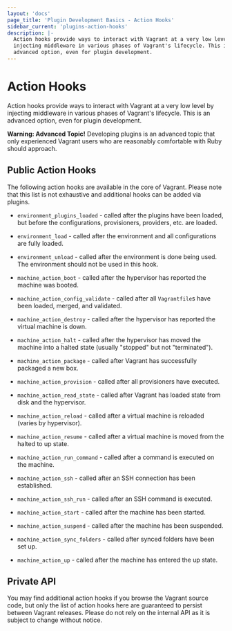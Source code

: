 ```yaml
---
layout: 'docs'
page_title: 'Plugin Development Basics - Action Hooks'
sidebar_current: 'plugins-action-hooks'
description: |-
  Action hooks provide ways to interact with Vagrant at a very low level by
  injecting middleware in various phases of Vagrant's lifecycle. This is an
  advanced option, even for plugin development.
---
```


# Action Hooks

Action hooks provide ways to interact with Vagrant at a very low level by
injecting middleware in various phases of Vagrant's lifecycle. This is an
advanced option, even for plugin development.

<div class="alert alert-warning">
  <strong>Warning: Advanced Topic!</strong> Developing plugins is an
  advanced topic that only experienced Vagrant users who are reasonably
  comfortable with Ruby should approach.
</div>

## Public Action Hooks

The following action hooks are available in the core of Vagrant. Please note
that this list is not exhaustive and additional hooks can be added via plugins.

- `environment_plugins_loaded` - called after the plugins have been loaded,
  but before the configurations, provisioners, providers, etc. are loaded.

* `environment_load` - called after the environment and all configurations are
  fully loaded.

- `environment_unload` - called after the environment is done being used. The
  environment should not be used in this hook.

* `machine_action_boot` - called after the hypervisor has reported the machine
  was booted.

- `machine_action_config_validate` - called after all `Vagrantfile`s have been
  loaded, merged, and validated.

* `machine_action_destroy` - called after the hypervisor has reported the
  virtual machine is down.

- `machine_action_halt` - called after the hypervisor has moved the machine
  into a halted state (usually "stopped" but not "terminated").

* `machine_action_package` - called after Vagrant has successfully packaged a
  new box.

- `machine_action_provision` - called after all provisioners have executed.

* `machine_action_read_state` - called after Vagrant has loaded state from
  disk and the hypervisor.

- `machine_action_reload` - called after a virtual machine is reloaded (varies
  by hypervisor).

* `machine_action_resume` - called after a virtual machine is moved from the
  halted to up state.

- `machine_action_run_command` - called after a command is executed on the
  machine.

* `machine_action_ssh` - called after an SSH connection has been established.

- `machine_action_ssh_run` - called after an SSH command is executed.

* `machine_action_start` - called after the machine has been started.

- `machine_action_suspend` - called after the machine has been suspended.

* `machine_action_sync_folders` - called after synced folders have been set up.

- `machine_action_up` - called after the machine has entered the up state.

## Private API

You may find additional action hooks if you browse the Vagrant source code, but
only the list of action hooks here are guaranteed to persist between Vagrant
releases. Please do not rely on the internal API as it is subject to change
without notice.
